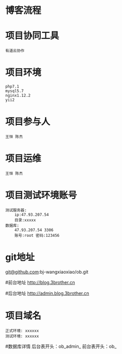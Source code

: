 # 博客流程
    
# 项目协同工具
    有道云协作 
    
# 项目环境
    php7.1
    mysql5.7
    nginx1.12.2
    yii2
# 项目参与人
    王恒 陈杰
# 项目运维
    王恒 陈杰
# 项目测试环境账号
    测试服务器:
        ip:47.93.207.54
        目录:xxxxx
    数据库:
        47.93.207.54 3306
        账号:root 密码:123456

# git地址
git@github.com:bj-wangxiaoxiao/ob.git

#前台地址
 http://blog.3brother.cn
 
 #后台地址
 http://admin.blog.3brother.cn

    
# 项目域名
    正式环境: xxxxxx
    测试环境: xxxxxx
 
 #数据库详情
     后台表开头：ob_admin_
     前台表开头：ob_
